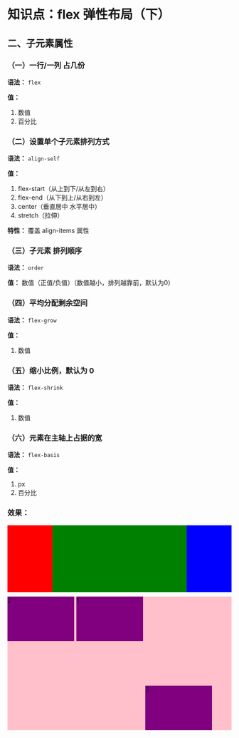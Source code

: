 # 知识点：flex 弹性布局（下）

## 二、子元素属性

### （一）一行/一列 占几份

**语法：** `flex`

**值：**
1. 数值
2. 百分比

### （二）设置单个子元素排列方式

**语法：** `align-self`

**值：**
1. flex-start（从上到下/从左到右）
2. flex-end（从下到上/从右到左）
3. center（垂直居中 水平居中）
4. stretch（拉伸）

**特性：** 覆盖 align-items 属性

### （三）子元素 排列顺序

**语法：** `order`

**值：** 数值（正值/负值）（数值越小，排列越靠前，默认为0）

### （四）平均分配剩余空间
**语法：** `flex-grow`

**值：**
1. 数值

### （五）缩小比例，默认为 0
**语法：** `flex-shrink`

**值：**
1. 数值

### （六）元素在主轴上占据的宽
**语法：** `flex-basis`

**值：**
1. px
2. 百分比

### 效果：
<!DOCTYPE html>
<html lang="zh-CN">
  <head>
    <meta charset="UTF-8" />
    <meta name="viewport" content="width=device-width initial-scale=1 maximum-scale=1 minimum-scale=1 user-scalable=no" />
    <title>Document</title>
    <style>
      section {
        display: flex;
        height: 150px;
        margin-bottom: 10px;
        background-color: pink;
      }
      section div:nth-child(1) {
        flex: 1;
        height: 150px;
        background-color: red;
      }
      section div:nth-child(2) {
        flex: 3;
        background-color: green;
        height: 150px;
      }
      section div:nth-child(3) {
        flex: 1;
        height: 150px;
        background-color: blue;
      }
      .div {
        display: flex;
        height: 300px;
        background-color: pink;
      }
      .div span {
        width: 150px;
        height: 100px;
        background-color: purple;
        margin-right: 5px;
      }
      .div span:nth-child(2) {
        order: -1;
      }
      .div span:nth-child(3) {
        align-self: flex-end;
      }
    </style>
  </head>
  <body>
    <section>
      <div class="div"></div>
      <div class="div"></div>
      <div class="div"></div>
    </section>
    <div class="div">
      <span>1</span>
      <span>2</span>
      <span>3</span>
    </div>
  </body>
</html>
